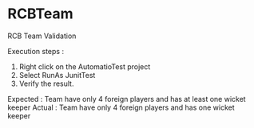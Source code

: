 # RCBTeam
RCB Team Validation

Execution steps :

1. Right click on the AutomatioTest project
2. Select RunAs JunitTest
3. Verify the result.

Expected : Team have only 4 foreign players and has at least one wicket keeper
Actual : Team have only 4 foreign players and has one wicket keeper

